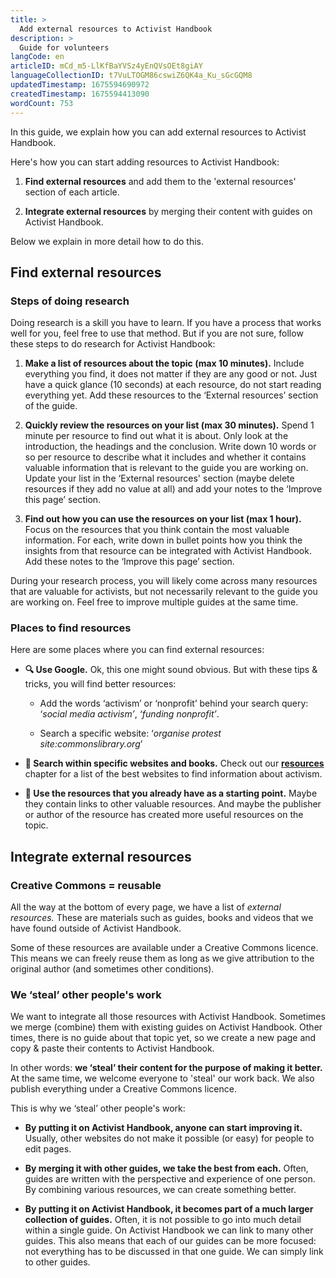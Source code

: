 ```yaml
---
title: >
  Add external resources to Activist Handbook
description: >
  Guide for volunteers
langCode: en
articleID: mCd_m5-LlKfBaYVSz4yEnQVsOEt8giAY
languageCollectionID: t7VuLTOGM86cswiZ6QK4a_Ku_sGcGQM8
updatedTimestamp: 1675594690972
createdTimestamp: 1675594413090
wordCount: 753
---
```


In this guide, we explain how you can add external resources to Activist Handbook.

Here's how you can start adding resources to Activist Handbook:

1.  **Find external resources** and add them to the 'external resources' section of each article.
    
2.  **Integrate external resources** by merging their content with guides on Activist Handbook.
    

Below we explain in more detail how to do this.

## **Find external resources**

### **Steps of doing research**

Doing research is a skill you have to learn. If you have a process that works well for you, feel free to use that method. But if you are not sure, follow these steps to do research for Activist Handbook:

1.  **Make a list of resources about the topic (max 10 minutes).** Include everything you find, it does not matter if they are any good or not. Just have a quick glance (10 seconds) at each resource, do not start reading everything yet. Add these resources to the ‘External resources’ section of the guide.
    
2.  **Quickly review the resources on your list (max 30 minutes).** Spend 1 minute per resource to find out what it is about. Only look at the introduction, the headings and the conclusion. Write down 10 words or so per resource to describe what it includes and whether it contains valuable information that is relevant to the guide you are working on. Update your list in the ‘External resources' section (maybe delete resources if they add no value at all) and add your notes to the ‘Improve this page’ section.
    
3.  **Find out how you can use the resources on your list (max 1 hour).** Focus on the resources that you think contain the most valuable information. For each, write down in bullet points how you think the insights from that resource can be integrated with Activist Handbook. Add these notes to the ‘Improve this page’ section.
    

During your research process, you will likely come across many resources that are valuable for activists, but not necessarily relevant to the guide you are working on. Feel free to improve multiple guides at the same time.

### **Places to find resources**

Here are some places where you can find external resources:

-   **🔍 Use Google.** Ok, this one might sound obvious. But with these tips & tricks, you will find better resources:
    
    -   Add the words ‘activism’ or ‘nonprofit’ behind your search query: ‘_social media activism’_, _‘funding nonprofit’_.
        
    -   Search a specific website: ‘_organise protest site:commonslibrary.org_’
        
-   **🔗 Search within specific websites and books.** Check out our [**resources**](https://new.activisthandbook.org/resources) chapter for a list of the best websites to find information about activism.
    
-   **👀 Use the resources that you already have as a starting point.** Maybe they contain links to other valuable resources. And maybe the publisher or author of the resource has created more useful resources on the topic.
    

## **Integrate external resources**

### **Creative Commons = reusable**

All the way at the bottom of every page, we have a list of _external resources._ These are materials such as guides, books and videos that we have found outside of Activist Handbook.

Some of these resources are available under a Creative Commons licence. This means we can freely reuse them as long as we give attribution to the original author (and sometimes other conditions).

### **We ‘steal’ other people's work**

We want to integrate all those resources with Activist Handbook. Sometimes we merge (combine) them with existing guides on Activist Handbook. Other times, there is no guide about that topic yet, so we create a new page and copy & paste their contents to Activist Handbook.

In other words: **we ‘steal’ their content for the purpose of making it better.** At the same time, we welcome everyone to 'steal' our work back. We also publish everything under a Creative Commons licence.

This is why we ‘steal’ other people's work:

-   **By putting it on Activist Handbook, anyone can start improving it.** Usually, other websites do not make it possible (or easy) for people to edit pages.
    
-   **By merging it with other guides, we take the best from each.** Often, guides are written with the perspective and experience of one person. By combining various resources, we can create something better.
    
-   **By putting it on Activist Handbook, it becomes part of a much larger collection of guides.** Often, it is not possible to go into much detail within a single guide. On Activist Handbook we can link to many other guides. This also means that each of our guides can be more focused: not everything has to be discussed in that one guide. We can simply link to other guides.